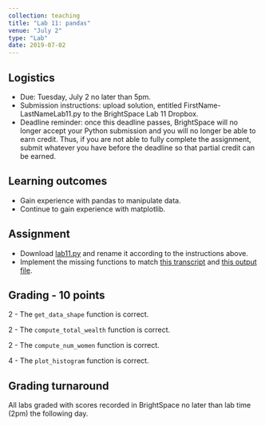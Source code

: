 ```yaml
---
collection: teaching
title: "Lab 11: pandas"
venue: "July 2"
type: "Lab"
date: 2019-07-02
---
```


## Logistics
* Due: Tuesday, July 2 no later than 5pm.
* Submission instructions: upload solution,
entitled FirstName-LastNameLab11.py
to the BrightSpace Lab 11 Dropbox.
* Deadline reminder: once this deadline passes, BrightSpace will no longer accept your Python
submission and you will no longer be able to earn credit. Thus, if you are not able to fully
complete the assignment, submit whatever you have before the deadline so that partial credit can be earned.

## Learning outcomes
* Gain experience with pandas to manipulate data.
* Continue to gain experience with matplotlib.


## Assignment
* Download [lab11.py](https://lgw2.github.io/teaching/csci127-summer-2019/labs/lab11.py)
and rename it according to the instructions above.
* Implement the missing functions to match [this transcript](https://lgw2.github.io/teaching/csci127-summer-2019/labs/lab11_output.txt)
and [this output file](https://lgw2.github.io/teaching/csci127-summer-2019/labs/age_histogram.png).


## Grading - 10 points
2 - The `get_data_shape` function is correct.

2 - The `compute_total_wealth` function is correct.

2 - The `compute_num_women` function is correct.

4 - The `plot_histogram` function is correct.


## Grading turnaround
All labs graded with scores recorded in BrightSpace no later than lab time (2pm) the following day.
